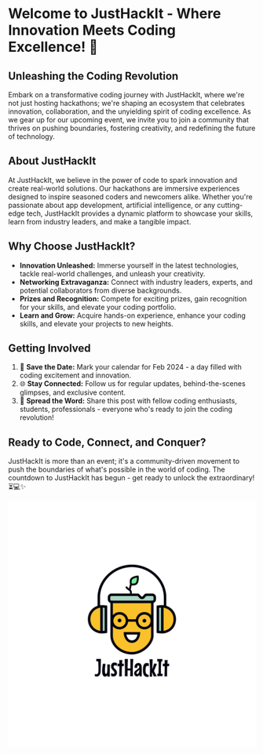 # Welcome to JustHackIt - Where Innovation Meets Coding Excellence! 🚀

## Unleashing the Coding Revolution

Embark on a transformative coding journey with JustHackIt, where we're not just hosting hackathons; we're shaping an ecosystem that celebrates innovation, collaboration, and the unyielding spirit of coding excellence. As we gear up for our upcoming event, we invite you to join a community that thrives on pushing boundaries, fostering creativity, and redefining the future of technology.

## About JustHackIt

At JustHackIt, we believe in the power of code to spark innovation and create real-world solutions. Our hackathons are immersive experiences designed to inspire seasoned coders and newcomers alike. Whether you're passionate about app development, artificial intelligence, or any cutting-edge tech, JustHackIt provides a dynamic platform to showcase your skills, learn from industry leaders, and make a tangible impact.

## Why Choose JustHackIt?

- **Innovation Unleashed:** Immerse yourself in the latest technologies, tackle real-world challenges, and unleash your creativity.
- **Networking Extravaganza:** Connect with industry leaders, experts, and potential collaborators from diverse backgrounds.
- **Prizes and Recognition:** Compete for exciting prizes, gain recognition for your skills, and elevate your coding portfolio.
- **Learn and Grow:** Acquire hands-on experience, enhance your coding skills, and elevate your projects to new heights.

## Getting Involved

1. 📅 **Save the Date:** Mark your calendar for Feb 2024 - a day filled with coding excitement and innovation.
2. 🌐 **Stay Connected:** Follow us for regular updates, behind-the-scenes glimpses, and exclusive content.
3. 🚀 **Spread the Word:** Share this post with fellow coding enthusiasts, students, professionals - everyone who's ready to join the coding revolution!

## Ready to Code, Connect, and Conquer?

JustHackIt is more than an event; it's a community-driven movement to push the boundaries of what's possible in the world of coding. The countdown to JustHackIt has begun - get ready to unlock the extraordinary! ⏳💻✨

![logo](mainLogo.png)
